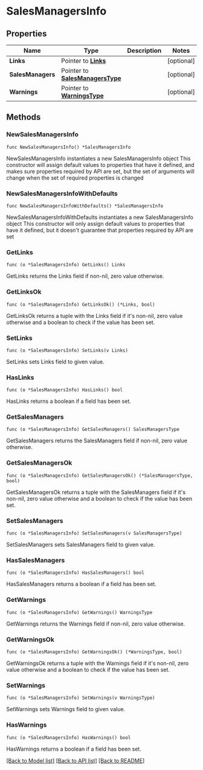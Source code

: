 # SalesManagersInfo

## Properties

Name | Type | Description | Notes
------------ | ------------- | ------------- | -------------
**Links** | Pointer to [**Links**](Links.md) |  | [optional] 
**SalesManagers** | Pointer to [**SalesManagersType**](SalesManagersType.md) |  | [optional] 
**Warnings** | Pointer to [**WarningsType**](WarningsType.md) |  | [optional] 

## Methods

### NewSalesManagersInfo

`func NewSalesManagersInfo() *SalesManagersInfo`

NewSalesManagersInfo instantiates a new SalesManagersInfo object
This constructor will assign default values to properties that have it defined,
and makes sure properties required by API are set, but the set of arguments
will change when the set of required properties is changed

### NewSalesManagersInfoWithDefaults

`func NewSalesManagersInfoWithDefaults() *SalesManagersInfo`

NewSalesManagersInfoWithDefaults instantiates a new SalesManagersInfo object
This constructor will only assign default values to properties that have it defined,
but it doesn't guarantee that properties required by API are set

### GetLinks

`func (o *SalesManagersInfo) GetLinks() Links`

GetLinks returns the Links field if non-nil, zero value otherwise.

### GetLinksOk

`func (o *SalesManagersInfo) GetLinksOk() (*Links, bool)`

GetLinksOk returns a tuple with the Links field if it's non-nil, zero value otherwise
and a boolean to check if the value has been set.

### SetLinks

`func (o *SalesManagersInfo) SetLinks(v Links)`

SetLinks sets Links field to given value.

### HasLinks

`func (o *SalesManagersInfo) HasLinks() bool`

HasLinks returns a boolean if a field has been set.

### GetSalesManagers

`func (o *SalesManagersInfo) GetSalesManagers() SalesManagersType`

GetSalesManagers returns the SalesManagers field if non-nil, zero value otherwise.

### GetSalesManagersOk

`func (o *SalesManagersInfo) GetSalesManagersOk() (*SalesManagersType, bool)`

GetSalesManagersOk returns a tuple with the SalesManagers field if it's non-nil, zero value otherwise
and a boolean to check if the value has been set.

### SetSalesManagers

`func (o *SalesManagersInfo) SetSalesManagers(v SalesManagersType)`

SetSalesManagers sets SalesManagers field to given value.

### HasSalesManagers

`func (o *SalesManagersInfo) HasSalesManagers() bool`

HasSalesManagers returns a boolean if a field has been set.

### GetWarnings

`func (o *SalesManagersInfo) GetWarnings() WarningsType`

GetWarnings returns the Warnings field if non-nil, zero value otherwise.

### GetWarningsOk

`func (o *SalesManagersInfo) GetWarningsOk() (*WarningsType, bool)`

GetWarningsOk returns a tuple with the Warnings field if it's non-nil, zero value otherwise
and a boolean to check if the value has been set.

### SetWarnings

`func (o *SalesManagersInfo) SetWarnings(v WarningsType)`

SetWarnings sets Warnings field to given value.

### HasWarnings

`func (o *SalesManagersInfo) HasWarnings() bool`

HasWarnings returns a boolean if a field has been set.


[[Back to Model list]](../README.md#documentation-for-models) [[Back to API list]](../README.md#documentation-for-api-endpoints) [[Back to README]](../README.md)



